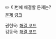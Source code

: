 ✏️ 이번에 해결할 문제는? <br>
[문제 링크](https://leetcode.com/problems/design-circular-queue/)

권현욱: [해결 코드]() <br>
김동국: [해결 코드]() <br>
